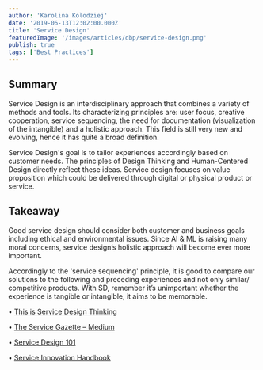 ```yaml
---
author: 'Karolina Kolodziej'
date: '2019-06-13T12:02:00.000Z'
title: 'Service Design'
featuredImage: '/images/articles/dbp/service-design.png'
publish: true
tags: ['Best Practices']
---
```


## Summary

Service Design is an interdisciplinary approach that combines a variety of methods and tools. Its characterizing principles are: user focus, creative cooperation, service sequencing, the need for documentation (visualization of the intangible) and a holistic approach. This field is still very new and evolving, hence it has quite a broad definition.

Service Design's goal is to tailor experiences accordingly based on customer needs. The principles of Design Thinking and Human-Centered Design directly reflect these ideas. Service design focuses on value proposition which could be delivered through digital or physical product or service.

## Takeaway

Good service design should consider both customer and business goals including ethical and environmental issues. Since AI & ML is raising many moral concerns, service design’s holistic approach will become ever more important.

Accordingly to the 'service sequencing' principle, it is good to compare our solutions to the following and preceding experiences and not only similar/ competitive products. With SD, remember it’s unimportant whether the experience is tangible or intangible, it aims to be memorable.

• [This is Service Design Thinking](http://thisisservicedesignthinking.com/)

• [The Service Gazette – Medium](https://medium.com/the-service-gazette)

• [Service Design 101](https://www.nngroup.com/articles/service-design-101/)

• [Service Innovation Handbook](https://serviceinnovationhandbook.org/contents/)
